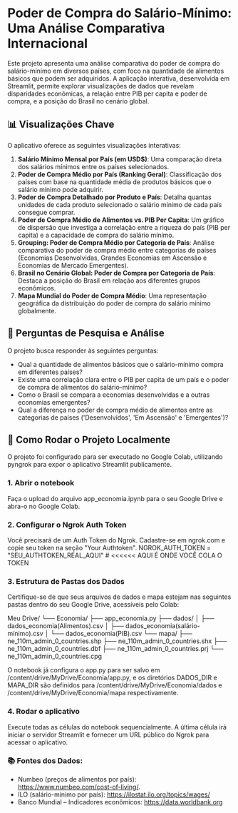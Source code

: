 # Poder de Compra do Salário-Mínimo: Uma Análise Comparativa Internacional

Este projeto apresenta uma análise comparativa do poder de compra do salário-mínimo em diversos países, com foco na quantidade de alimentos básicos que podem ser adquiridos. A aplicação interativa, desenvolvida em Streamlit, permite explorar visualizações de dados que revelam disparidades econômicas, a relação entre PIB per capita e poder de compra, e a posição do Brasil no cenário global.

## 📊 Visualizações Chave

O aplicativo oferece as seguintes visualizações interativas:

1.  **Salário Mínimo Mensal por País (em USD$)**: Uma comparação direta dos salários mínimos entre os países selecionados.
2.  **Poder de Compra Médio por País (Ranking Geral)**: Classificação dos países com base na quantidade média de produtos básicos que o salário mínimo pode adquirir.
3.  **Poder de Compra Detalhado por Produto e País**: Detalha quantas unidades de cada produto selecionado o salário mínimo de cada país consegue comprar.
4.  **Poder de Compra Médio de Alimentos vs. PIB Per Capita**: Um gráfico de dispersão que investiga a correlação entre a riqueza do país (PIB per capita) e a capacidade de compra do salário mínimo.
5.  **Grouping: Poder de Compra Médio por Categoria de País**: Análise comparativa do poder de compra médio entre categorias de países (Economias Desenvolvidas, Grandes Economias em Ascensão e Economias de Mercado Emergentes).
6.  **Brasil no Cenário Global: Poder de Compra por Categoria de País**: Destaca a posição do Brasil em relação aos diferentes grupos econômicos.
7.  **Mapa Mundial do Poder de Compra Médio**: Uma representação geográfica da distribuição do poder de compra do salário mínimo globalmente.

## 🎯 Perguntas de Pesquisa e Análise

O projeto busca responder às seguintes perguntas:

* Qual a quantidade de alimentos básicos que o salário-mínimo compra em diferentes países?
* Existe uma correlação clara entre o PIB per capita de um país e o poder de compra de alimentos do salário-mínimo?
* Como o Brasil se compara a economias desenvolvidas e a outras economias emergentes?
* Qual a diferença no poder de compra médio de alimentos entre as categorias de países ('Desenvolvidos', 'Em Ascensão' e 'Emergentes')?

## 🚀 Como Rodar o Projeto Localmente

O projeto foi configurado para ser executado no Google Colab, utilizando pyngrok para expor o aplicativo Streamlit publicamente.

### 1. Abrir o notebook

Faça o upload do arquivo app_economia.ipynb para o seu Google Drive e abra-o no Google Colab.

### 2. Configurar o Ngrok Auth Token

Você precisará de um Auth Token do Ngrok. Cadastre-se em ngrok.com e copie seu token na seção "Your Authtoken".
NGROK_AUTH_TOKEN = "SEU_AUTHTOKEN_REAL_AQUI" # <<<<<< AQUI É ONDE VOCÊ COLA O TOKEN

### 3. Estrutura de Pastas dos Dados

Certifique-se de que seus arquivos de dados e mapa estejam nas seguintes pastas dentro do seu Google Drive, acessíveis pelo Colab:

Meu Drive/
└── Economia/
    ├── app_economia.py
    ├── dados/
    │   ├── dados_economia(Alimentos).csv
    │   ├── dados_economia(salário-mínimo).csv
    │   └── dados_economia(PIB).csv
    └── mapa/
        ├── ne_110m_admin_0_countries.shp
        ├── ne_110m_admin_0_countries.shx
        ├── ne_110m_admin_0_countries.dbf
        ├── ne_110m_admin_0_countries.prj
        └── ne_110m_admin_0_countries.cpg

O notebook já configura o app.py para ser salvo em /content/drive/MyDrive/Economia/app.py, e os diretórios DADOS_DIR e MAPA_DIR são definidos para /content/drive/MyDrive/Economia/dados e /content/drive/MyDrive/Economia/mapa respectivamente.

### 4. Rodar o aplicativo 

Execute todas as células do notebook sequencialmente. A última célula irá iniciar o servidor Streamlit e fornecer um URL público do Ngrok para acessar o aplicativo.

### 📚 Fontes dos Dados:

* Numbeo (preços de alimentos por país): https://www.numbeo.com/cost-of-living/. 
* ILO (salário-mínimo por país): https://ilostat.ilo.org/topics/wages/ 
* Banco Mundial – Indicadores econômicos: https://data.worldbank.org 

